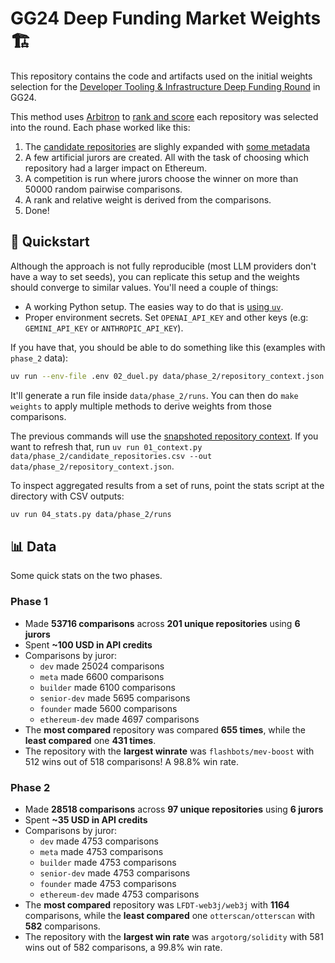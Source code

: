 # GG24 Deep Funding Market Weights 🏗️

This repository contains the code and artifacts used on the initial weights selection for the [Developer Tooling & Infrastructure Deep Funding Round](https://gitcoin.notion.site/GG24-Developer-Tooling-and-Infrastructure-Deep-Funding-Round-286f3309710d806bb97dfe25778f2afe) in GG24.

This method uses [Arbitron](https://github.com/davidgasquez/arbitron) to [rank and score](https://davidgasquez.com/ranking-with-agents/) each repository was selected into the round. Each phase worked like this:

1. The [candidate repositories](data/phase_1/candidate_repositories.csv) are slighly expanded with [some metadata](01_context.py)
2. A few artificial jurors are created. All with the task of choosing which repository had a larger impact on Ethereum.
3. A competition is run where jurors choose the winner on more than 50000 random pairwise comparisons.
4. A rank and relative weight is derived from the comparisons.
5. Done!

## 🚀 Quickstart

Although the approach is not fully reproducible (most LLM providers don't have a way to set seeds), you can replicate this setup and the weights should converge to similar values. You'll need a couple of things:

- A working Python setup. The easies way to do that is [using `uv`](https://docs.astral.sh/uv/).
- Proper environment secrets. Set `OPENAI_API_KEY` and other keys (e.g: `GEMINI_API_KEY` or `ANTHROPIC_API_KEY`).

If you have that, you should be able to do something like this (examples with `phase_2` data):

```bash
uv run --env-file .env 02_duel.py data/phase_2/repository_context.json
```

It'll generate a run file inside `data/phase_2/runs`. You can then do `make weights` to apply multiple methods to derive weights from those comparisons.

The previous commands will use the [snapshoted repository context](data/phase_1/repository_context.json). If you want to refresh that, run `uv run 01_context.py data/phase_2/candidate_repositories.csv --out data/phase_2/repository_context.json`.

To inspect aggregated results from a set of runs, point the stats script at the directory with CSV outputs:

```bash
uv run 04_stats.py data/phase_2/runs
```

## 📊 Data

Some quick stats on the two phases.

### Phase 1

- Made **53716 comparisons** across **201 unique repositories** using **6 jurors**
- Spent **~100 USD in API credits**
- Comparisons by juror:
  - `dev` made 25024 comparisons
  - `meta` made 6600 comparisons
  - `builder` made 6100 comparisons
  - `senior-dev` made 5695 comparisons
  - `founder` made 5600 comparisons
  - `ethereum-dev` made 4697 comparisons
- The **most compared** repository was compared **655 times**, while the **least compared** one **431 times**.
- The repository with the **largest winrate** was `flashbots/mev-boost` with 512 wins out of 518 comparisons! A 98.8% win rate.

### Phase 2

- Made **28518 comparisons** across **97 unique repositories** using **6 jurors**
- Spent **~35 USD in API credits**
- Comparisons by juror:
  - `dev` made 4753 comparisons
  - `meta` made 4753 comparisons
  - `builder` made 4753 comparisons
  - `senior-dev` made 4753 comparisons
  - `founder` made 4753 comparisons
  - `ethereum-dev` made 4753 comparisons
- The **most compared** repository was `LFDT-web3j/web3j` with **1164** comparisons, while the **least compared** one `otterscan/otterscan` with **582** comparisons.
- The repository with the **largest win rate** was `argotorg/solidity` with 581 wins out of 582 comparisons, a 99.8% win rate.
